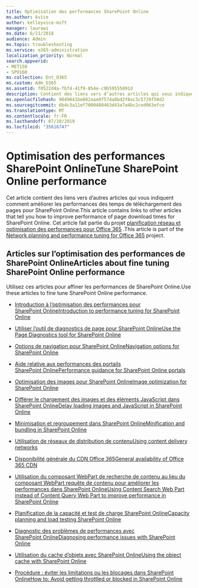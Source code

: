 ```yaml
---
title: Optimisation des performances SharePoint Online
ms.author: kvice
author: kelleyvice-msft
manager: laurawi
ms.date: 6/21/2018
audience: Admin
ms.topic: troubleshooting
ms.service: o365-administration
localization_priority: Normal
search.appverid:
- MET150
- SPO160
ms.collection: Ent_O365
ms.custom: Adm_O365
ms.assetid: f0522d4a-fbf4-41f9-854e-c9b59555091d
description: Contient des liens vers d’autres articles qui vous indiquent comment améliorer les performances des temps de téléchargement des pages pour SharePoint Online.
ms.openlocfilehash: 9049041be082aae0f574a8bd2f8ac3c5729f50d2
ms.sourcegitcommit: 6b4c3a11ef7000480463d43a7a4bc2ced063efce
ms.translationtype: MT
ms.contentlocale: fr-FR
ms.lasthandoff: 07/10/2019
ms.locfileid: "35616747"
---
```

# <a name="tune-sharepoint-online-performance"></a><span data-ttu-id="0b6ac-103">Optimisation des performances SharePoint Online</span><span class="sxs-lookup"><span data-stu-id="0b6ac-103">Tune SharePoint Online performance</span></span>

<span data-ttu-id="0b6ac-104">Cet article contient des liens vers d’autres articles qui vous indiquent comment améliorer les performances des temps de téléchargement des pages pour SharePoint Online.</span><span class="sxs-lookup"><span data-stu-id="0b6ac-104">This article contains links to other articles that tell you how to improve performance of page download times for SharePoint Online.</span></span> <span data-ttu-id="0b6ac-105">Cet article fait partie du projet [planification réseau et optimisation des performances pour Office 365](https://aka.ms/tune) .</span><span class="sxs-lookup"><span data-stu-id="0b6ac-105">This article is part of the [Network planning and performance tuning for Office 365](https://aka.ms/tune) project.</span></span>
   
## <a name="articles-about-fine-tuning-sharepoint-online-performance"></a><span data-ttu-id="0b6ac-106">Articles sur l’optimisation des performances de SharePoint Online</span><span class="sxs-lookup"><span data-stu-id="0b6ac-106">Articles about fine tuning SharePoint Online performance</span></span>

<span data-ttu-id="0b6ac-107">Utilisez ces articles pour affiner les performances de SharePoint Online.</span><span class="sxs-lookup"><span data-stu-id="0b6ac-107">Use these articles to fine tune SharePoint Online performance.</span></span>
  
- [<span data-ttu-id="0b6ac-108">Introduction à l’optimisation des performances pour SharePoint Online</span><span class="sxs-lookup"><span data-stu-id="0b6ac-108">Introduction to performance tuning for SharePoint Online</span></span>](introduction-to-performance-tuning-for-sharepoint-online.md)
    
- [<span data-ttu-id="0b6ac-109">Utiliser l’outil de diagnostics de page pour SharePoint Online</span><span class="sxs-lookup"><span data-stu-id="0b6ac-109">Use the Page Diagnostics tool for SharePoint Online</span></span>](page-diagnostics-for-spo.md)
    
- [<span data-ttu-id="0b6ac-110">Options de navigation pour SharePoint Online</span><span class="sxs-lookup"><span data-stu-id="0b6ac-110">Navigation options for SharePoint Online</span></span>](navigation-options-for-sharepoint-online.md)

- [<span data-ttu-id="0b6ac-111">Aide relative aux performances des portails SharePoint Online</span><span class="sxs-lookup"><span data-stu-id="0b6ac-111">Performance guidance for SharePoint Online portals</span></span>](https://docs.microsoft.com/en-us/sharepoint/dev/solution-guidance/portal-performance)
    
- [<span data-ttu-id="0b6ac-112">Optimisation des images pour SharePoint Online</span><span class="sxs-lookup"><span data-stu-id="0b6ac-112">Image optimization for SharePoint Online</span></span>](image-optimization-for-sharepoint-online.md)
    
- [<span data-ttu-id="0b6ac-113">Différer le chargement des images et des éléments JavaScript dans SharePoint Online</span><span class="sxs-lookup"><span data-stu-id="0b6ac-113">Delay loading images and JavaScript in SharePoint Online</span></span>](delay-loading-images-and-javascript-in-sharepoint-online.md)
    
- [<span data-ttu-id="0b6ac-114">Minimisation et regroupement dans SharePoint Online</span><span class="sxs-lookup"><span data-stu-id="0b6ac-114">Minification and bundling in SharePoint Online</span></span>](minification-and-bundling-in-sharepoint-online.md)
    
- [<span data-ttu-id="0b6ac-115">Utilisation de réseaux de distribution de contenu</span><span class="sxs-lookup"><span data-stu-id="0b6ac-115">Using content delivery networks</span></span>](using-content-delivery-networks-with-sharepoint-online.md)
    
 - [<span data-ttu-id="0b6ac-116">Disponibilité générale du CDN Office 365</span><span class="sxs-lookup"><span data-stu-id="0b6ac-116">General availability of Office 365 CDN</span></span>](https://dev.office.com/blogs/general-availability-of-office-365-cdn)
    
- [<span data-ttu-id="0b6ac-117">Utilisation du composant WebPart de recherche de contenu au lieu du composant WebPart requête de contenu pour améliorer les performances dans SharePoint Online</span><span class="sxs-lookup"><span data-stu-id="0b6ac-117">Using Content Search Web Part instead of Content Query Web Part to improve performance in SharePoint Online</span></span>](using-content-search-web-part-instead-of-content-query-web-part-to-improve-perfo.md)
    
- [<span data-ttu-id="0b6ac-118">Planification de la capacité et test de charge SharePoint Online</span><span class="sxs-lookup"><span data-stu-id="0b6ac-118">Capacity planning and load testing SharePoint Online</span></span>](capacity-planning-and-load-testing-sharepoint-online.md)
    
- [<span data-ttu-id="0b6ac-119">Diagnostic des problèmes de performances avec SharePoint Online</span><span class="sxs-lookup"><span data-stu-id="0b6ac-119">Diagnosing performance issues with SharePoint Online</span></span>](diagnosing-performance-issues-with-sharepoint-online.md)
    
- [<span data-ttu-id="0b6ac-120">Utilisation du cache d’objets avec SharePoint Online</span><span class="sxs-lookup"><span data-stu-id="0b6ac-120">Using the object cache with SharePoint Online</span></span>](using-the-object-cache-with-sharepoint-online.md)
    
- [<span data-ttu-id="0b6ac-121">Procédure : éviter les limitations ou les blocages dans SharePoint Online</span><span class="sxs-lookup"><span data-stu-id="0b6ac-121">How to: Avoid getting throttled or blocked in SharePoint Online</span></span>](https://msdn.microsoft.com/en-us/library/office/dn889829.aspx)
    

